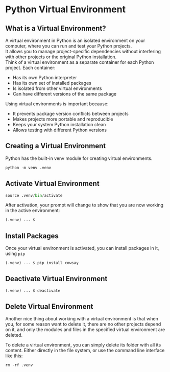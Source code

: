# Python Virtual Environment

## What is a Virtual Environment?

A virtual environment in Python is an isolated environment on your computer, where you can run and test your Python projects.  
It allows you to manage project-specific dependencies without interfering with other projects or the original Python installation.  
Think of a virtual environment as a separate container for each Python project. Each container:  
- Has its own Python interpreter
- Has its own set of installed packages
- Is isolated from other virtual environments
- Can have different versions of the same package

Using virtual environments is important because:  
- It prevents package version conflicts between projects
- Makes projects more portable and reproducible
- Keeps your system Python installation clean
- Allows testing with different Python versions

## Creating a Virtual Environment

Python has the built-in venv module for creating virtual environments.

```python
python -m venv .venv
```

## Activate Virtual Environment

```python
source .venv/bin/activate
```

After activation, your prompt will change to show that you are now working in the active environment:

```python
(.venv) ... $
```

## Install Packages

Once your virtual environment is activated, you can install packages in it, using `pip`

```python
(.venv) ... $ pip install cowsay
```

## Deactivate Virtual Environment

```python
(.venv) ... $ deactivate
```

## Delete Virtual Environment

Another nice thing about working with a virtual environment is that when you, for some reason want to delete it, there are no other projects depend on it, and only the modules and files in the specified virtual environment are deleted.

To delete a virtual environment, you can simply delete its folder with all its content. Either directly in the file system, or use the command line interface like this:

```python
rm -rf .venv
```
